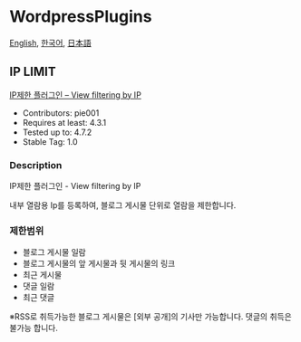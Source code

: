 # WordpressPlugins

[English](README.md), [한국어](README.ko.md), [日本語](README.ja.md)

## IP LIMIT

[IP제한 플러그인 – View filtering by IP](https://wordpress.org/plugins/ip-limit/)

- Contributors: pie001
- Requires at least: 4.3.1
- Tested up to: 4.7.2
- Stable Tag: 1.0

### Description
IP제한 플러그인 - View filtering by IP

내부 열람용 Ip를 등록하여, 블로그 게시물 단위로 열람을 제한합니다.

### 제한범위
- 블로그 게시물 일람
- 블로그 게시물의 앞 게시물과 뒷 게시물의 링크
- 최근 게시물
- 댓글 일람
- 최근 댓글

※RSS로 취득가능한 블로그 게시물은 [외부 공개]의 기사만 가능합니다. 댓글의 취득은 불가능 합니다.
